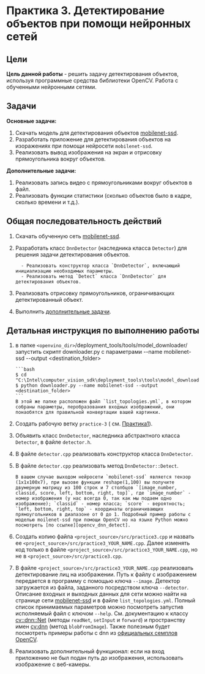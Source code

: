 # Практика 3. Детектирование объектов при помощи нейронных сетей

## Цели

__Цель данной работы__ - решить задачу детектирования объектов, используя программные средства библиотеки 
OpenCV. Работа с обученными нейронными сетями.

## Задачи

__Основные задачи:__

  1. Скачать модель для детектирования объектов [mobilenet-ssd][mobilenetssd].
  1. Разработать приложение для детектирования объектов на изоражениях при помощи
  нейросети `mobilenet-ssd`.
  1. Реализовать вывод изображения на экран и отрисовку прямоугольника вокруг объектов.
  
__Дополнительные задачи:__

  1. Реализовать запись видео с прямоугольниками вокруг объектов в файл.
  1. Реализовать функции статистики (сколько объектов было в кадре, сколько времени и т.д.).
  
## Общая последовательность действий

 1. Скачать обученную сеть [mobilenet-ssd][mobilenetssd].
 1. Разработать класс `DnnDetector` (наследника класса `Detector`) для решения задачи детектирования объектов.

          - Реализовать конструктор класса `DnnDetector`, включающий инициализацию необходимых параметры.
          - Реализовать метод `Detect` класса `DnnDetector` для детектирования объектов.
          
 1. Реализовать отрисовку прямоугольников, ограничивающих детектированный объект.
 1. Выполнить [дополнительные задачи][addtasks].

## Детальная инструкция по выполнению работы

 1. в папке `<openvino_dir>`/deployment_tools/tools/model_downloader/  запустить скрипт downloader.py с параметрами --name mobilenet-ssd --output <destination_folder> 

        ```bash
        $ cd "C:\Intel\computer_vision_sdk\deployment_tools\tools\model_downloader"
        $ python downloader.py --name mobilenet-ssd --output <destination_folder>
        ```  
        В этой же папке расположен файл `list_topologies.yml`, в котором собраны параметры, перобразования входных изображений, они понаобятся для правильной конвертации вашей картинки.
        
 1. Создать рабочую ветку `practice-3` ( см. [Практика1][practice1]).
 1. Объявить класс `DnnDetector`, наследника абстрактного класса `Detector`, в файле `detector.h`.
 1. В файле `detector.сpp` реализовать конструктор класса `DnnDetector`.
 1.  В файле `detector.сpp` реализовать метод `DnnDetector::Detect`.
 

         В вашем случае выходом нейросети `mobilenet-ssd` является тензор (1x1x100x7), при вызове функции reshape(1,100) вы получите двумерную матрицу из 100 строк и 7 столбцов `[image_number, classid, score, left, bottom, right, top]`, где `image_number` - номер изображения (у нас всегда 0, так как мы подаем одно изображение); `classid` - номер класса; `score` - вероятность; `left, bottom, right, top` - координаты ограничивающих прямоугольников в диапазоне от 0 до 1. Подробный пример работы с моделью moilenet-ssd при помощи OpenCV но на языке Python можно посмотреть [по ссылке][opencv_dnn_detect]. 
  
 1. Создать копию файла `<project_source>/src/practice3.cpp` и назвать ее `<project_source>/src/practice3_YOUR_NAME.cpp`. Далее изменять код только в файле `<project_source>/src/practice3_YOUR_NAME.cpp`, но не в `<project_source>/src/practice3.cpp`.
 
 1. В файле `<project_source>/src/practice3_YOUR_NAME.cpp` реализовать детектирование лиц на изображении. Путь к файлу с изображением передается в программу с помощью ключа `--image`. Детектор загружается из файла, заданного посредством ключа `--detector`. Описание входных и выходных данных для сети можно найти на странице сети [mobilenet-ssd][mobilenetssd] и в файле `list_topologies.yml`. Полный список принимаемых параметров можно посмотреть запустив исполняемый файл с ключом `--help`. См. документацию к классу [cv::dnn::Net][opencv_dnn_net] (методы `readNet`, `setInput` и `forward`) и пространству имен [cv:dnn][opencv_dnn] (метод `blobFromImage`). Также полезным будет посмотреть примеры работы с dnn из [официальных семплов OpenCV][opencv_examples]. 
 1. Реализовать дополнительный функционал: если на вход приложению не был подан путь до изображения, использовать изображение с веб-камеры.
  
<!-- LINKS -->
[mobilenetssd]: https://github.com/chuanqi305/MobileNet-SSD
[opencv_examples]: https://docs.opencv.org/4.1.0/examples.html
[opencv_dnn]: https://docs.opencv.org/4.1.0/df/d57/namespacecv_1_1dnn.html
[opencv_dnn_net]: https://docs.opencv.org/4.1.0/db/d30/classcv_1_1dnn_1_1Net.html#details
[opencv_dnn_detect]: http://www.ebenezertechs.com/mobilenet-ssd-using-opencv-3-4-1-deep-learning-module-python/
[addtasks]: README_3.md#Задачи
[practice1]: README_1.md
